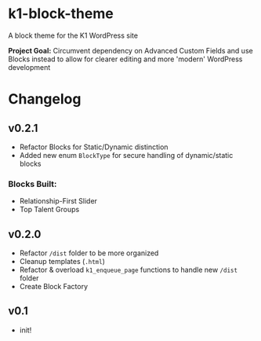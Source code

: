 # k1-block-theme

A block theme for the K1 WordPress site

**Project Goal:**
Circumvent dependency on Advanced Custom Fields and use Blocks instead to allow for clearer editing and more 'modern' WordPress development

# Changelog

## v0.2.1

-   Refactor Blocks for Static/Dynamic distinction
-   Added new enum `BlockType` for secure handling of dynamic/static blocks

### Blocks Built:

-   Relationship-First Slider
-   Top Talent Groups

## v0.2.0

-   Refactor `/dist` folder to be more organized
-   Cleanup templates (`.html`)
-   Refactor & overload `k1_enqueue_page` functions to handle new `/dist` folder
-   Create Block Factory

## v0.1

-   init!
